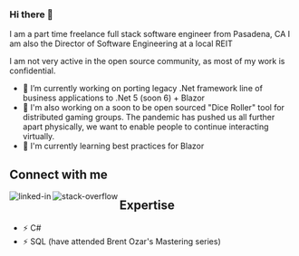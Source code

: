 ### Hi there 👋
I am a part time freelance full stack software engineer from Pasadena, CA
I am also the Director of Software Engineering at a local REIT

I am not very active in the open source community, as most of my work is confidential. 

- 🔭 I’m currently working on porting legacy .Net framework line of business applications to .Net 5 (soon 6) + Blazor
- 🔭 I'm also working on a soon to be open sourced "Dice Roller" tool for distributed gaming groups.  The pandemic has pushed us all further apart physically, we want to enable people to continue interacting virtually.
- 🌱 I'm currently learning best practices for Blazor

## Connect with me

[<img align="left" alt="linked-in" src="https://img.shields.io/badge/linkedin-%230077B5.svg?&style=for-the-badge&logo=linkedin&logoColor=white" />](https://www.linkedin.com/in/kevon-houghton-7549631/)

[<img align="left" alt="stack-overflow" src="https://img.shields.io/badge/stack%20overflow-FE7A16?logo=stack-overflow&logoColor=white&style=for-the-badge" />](https://stackoverflow.com/users/766684/kevon)


## Expertise
- ⚡ C#
- ⚡ SQL (have attended Brent Ozar's Mastering series)
<!--
**kevonh/kevonh** is a ✨ _special_ ✨ repository because its `README.md` (this file) appears on your GitHub profile.

Here are some ideas to get you started:

- 🔭 I’m currently working on ...
- 🌱 I’m currently learning ...
- 👯 I’m looking to collaborate on ...
- 🤔 I’m looking for help with ...
- 💬 Ask me about ...
- 📫 How to reach me: ...
- 😄 Pronouns: ...
- ⚡ Fun fact: ...
-->
